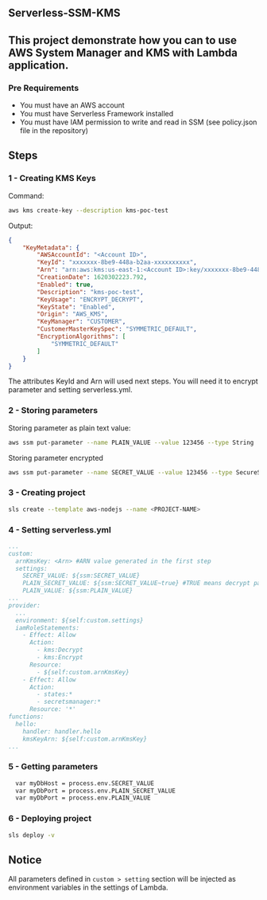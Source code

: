 ## Serverless-SSM-KMS
This project demonstrate how you can to use AWS System Manager and KMS with Lambda application.
--


### Pre Requirements
- You must have an AWS account
- You must have Serverless Framework installed
- You must have IAM permission to write and read in SSM (see policy.json file in the repository)


## Steps
### 1 - Creating KMS Keys
Command:
```bash
aws kms create-key --description kms-poc-test
```
Output:
```json
{
    "KeyMetadata": {
        "AWSAccountId": "<Account ID>",
        "KeyId": "xxxxxxx-8be9-448a-b2aa-xxxxxxxxxx",
        "Arn": "arn:aws:kms:us-east-1:<Account ID>:key/xxxxxxx-8be9-448a-b2aa-xxxxxxxxxx",
        "CreationDate": 1620302223.792,
        "Enabled": true,
        "Description": "kms-poc-test",
        "KeyUsage": "ENCRYPT_DECRYPT",
        "KeyState": "Enabled",
        "Origin": "AWS_KMS",
        "KeyManager": "CUSTOMER",
        "CustomerMasterKeySpec": "SYMMETRIC_DEFAULT",
        "EncryptionAlgorithms": [
            "SYMMETRIC_DEFAULT"
        ]
    }
}
```
The attributes KeyId and Arn will used next steps. You will need it to encrypt parameter and setting serverless.yml.

### 2 - Storing parameters
Storing parameter as plain text value:
```bash
aws ssm put-parameter --name PLAIN_VALUE --value 123456 --type String
```
Storing parameter encrypted 
```bash
aws ssm put-parameter --name SECRET_VALUE --value 123456 --type SecureString  --key-id <KeyId>
```
### 3 - Creating project
```bash
sls create --template aws-nodejs --name <PROJECT-NAME>
```
### 4 - Setting serverless.yml
```yml
...
custom:
  arnKmsKey: <Arn> #ARN value generated in the first step
  settings:
    SECRET_VALUE: ${ssm:SECRET_VALUE}
    PLAIN_SECRET_VALUE: ${ssm:SECRET_VALUE~true} #TRUE means decrypt parameter to the Lambda
    PLAIN_VALUE: ${ssm:PLAIN_VALUE}
...    
provider:
  ...
  environment: ${self:custom.settings}
  iamRoleStatements:
    - Effect: Allow
      Action:
        - kms:Decrypt
        - kms:Encrypt
      Resource:
        - ${self:custom.arnKmsKey}  
    - Effect: Allow
      Action:
        - states:*
        - secretsmanager:*        
      Resource: '*'  
functions:
  hello:
    handler: handler.hello
    kmsKeyArn: ${self:custom.arnKmsKey}       
...
```  
### 5 - Getting parameters
```bash
  var myDbHost = process.env.SECRET_VALUE
  var myDbPort = process.env.PLAIN_SECRET_VALUE
  var myDbPort = process.env.PLAIN_VALUE  
```

### 6 - Deploying project
```bash
sls deploy -v
```

## Notice
All parameters defined in ```custom > setting``` section will be injected as environment variables in the settings of Lambda. 
